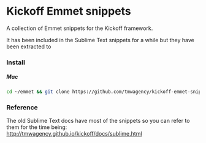 # Kickoff Emmet snippets

A collection of Emmet snippets for the Kickoff framework.

It has been included in the Sublime Text snippets for a while but they have been extracted to 

### Install
##### Mac
```sh
cd ~/emmet && git clone https://github.com/tmwagency/kickoff-emmet-snippets.git 
```

### Reference
The old Sublime Text docs have most of the snippets so you can refer to them for the time being: http://tmwagency.github.io/kickoff/docs/sublime.html
